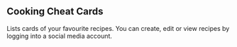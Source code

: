 Cooking Cheat Cards
-------------------

Lists cards of your favourite recipes. You can create, edit or view recipes by logging into a social media account. 

